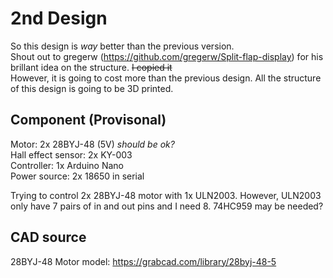 # 2nd Design
So this design is *way* better than the previous version.  
Shout out to gregerw (https://github.com/gregerw/Split-flap-display) for his brillant idea on the structure. ~~I copied it~~  
However, it is going to cost more than the previous design. All the structure of this design is going to be 3D printed.  

  

## Component (Provisonal)  
Motor: 2x 28BYJ-48 (5V) *should be ok?*  
Hall effect sensor: 2x KY-003  
Controller: 1x Arduino Nano  
Power source: 2x 18650 in serial

Trying to control 2x 28BYJ-48 motor with 1x ULN2003. However, ULN2003 only have 7 pairs of in and out pins and I need 8. 74HC959 may be needed?  

  

## CAD source  
28BYJ-48 Motor model: https://grabcad.com/library/28byj-48-5
